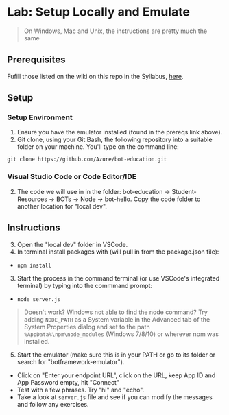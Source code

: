 # Lab:  Setup Locally and Emulate

> On Windows, Mac and Unix, the instructions are pretty much the same

## Prerequisites

Fufill those listed on the wiki on this repo in the Syllabus, [here](https://github.com/Azure/bot-education/wiki/Syllabus-for-2-Day-Workshop#prerequisites).

## Setup

### Setup Environment

1.  Ensure you have the emulator installed (found in the prereqs link above).
3.  Git clone, using your Git Bash, the following repository into a suitable folder on your machine.  You'll type on the command line:

  `git clone https://github.com/Azure/bot-education.git`

### Visual Studio Code or Code Editor/IDE

2.  The code we will use in in the folder:  bot-education -> Student-Resources -> BOTs -> Node -> bot-hello.  Copy the code folder to another location for "local dev".

## Instructions

3.  Open the "local dev" folder in VSCode.
1.  In terminal install packages with (will pull in from the package.json file):
  - `npm install`
3.  Start the process in the command terminal (or use VSCode's integrated terminal) by typing into the commmand prompt:
  - `node server.js`
  
  > Doesn't work? Windows not able to find the node command?  Try adding `NODE_PATH` as a System variable in the Advanced tab of the System Properties dialog and set to the path `%AppData%\npm\node_modules` (Windows 7/8/10) or wherever npm was installed.
  
5.  Start the emulator (make sure this is in your PATH or go to its folder or search for "botframework-emulator").
*  Click on "Enter your endpoint URL", click on the URL, keep App ID and App Password empty, hit "Connect"
* Test with a few phrases.  Try "hi" and "echo".
* Take a look at `server.js` file and see if you can modify the messages and follow any exercises.

